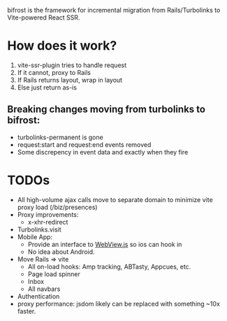 bifrost is the framework for incremental migration from Rails/Turbolinks to Vite-powered React SSR.

# How does it work?
1. vite-ssr-plugin tries to handle request
2. If it cannot, proxy to Rails
3. If Rails returns layout, wrap in layout
4. Else just return as-is

## Breaking changes moving from turbolinks to bifrost:
- turbolinks-permanent is gone
- request:start and request:end events removed
- Some discrepency in event data and exactly when they fire

# TODOs
- All high-volume ajax calls move to separate domain to minimize vite proxy load (/biz/presences)
- Proxy improvements:
  - x-xhr-redirect
- Turbolinks.visit
- Mobile App:
  - Provide an interface to [WebView.js](https://github.com/turbolinks/turbolinks-ios/blob/master/Turbolinks/WebView.js) so ios can hook in
  - No idea about Android.
- Move Rails => vite
  - All on-load hooks: Amp tracking, ABTasty, Appcues, etc.
  - Page load spinner
  - Inbox
  - All navbars
- Authentication
- proxy performance: jsdom likely can be replaced with something ~10x faster.

